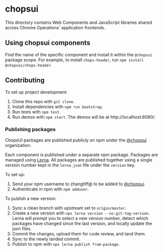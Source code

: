 # chopsui

This directory contains Web Components and JavaScript libraries shared across Chrome Operations' application frontends.

## Using chopsui components

Find the name of the specific component and install it within the `@chopsui` package scope. For example, to install `chops-header`, run `npm install @chopsui/chops-header`.

## Contributing

To set up project development:
1. Clone this repo with `git clone`.
2. Install dependencies with `npm run bootstrap`.
3. Run tests with `npm test`.
4. Run demos with `npm start`. The demos will be at http://localhost:8080/.

### Publishing packages

ChopsUI packages are published publicly on npm under the [@chopsui](https://www.npmjs.com/settings/chopsui/packages) organization.

Each component is published under a separate npm package. Packages are managed using [Lerna](https://lernajs.io/). All packages are published together using a single version number kept in the `lerna.json` file under the `version` key.

To set up:
1. Send your npm username to zhangtiff@ to be added to [@chopsui](https://www.npmjs.com/settings/chopsui/packages).
2. Authenticate in npm with `npm adduser`.

To publish a new version:
1. Sync a clean branch with upstream set to `origin/master`.
2. Create a new version with `npx lerna version --no-git-tag-version`. Lerna will prompt you to select a new version number, detect which packages have changed since the last version, and locally update the json files.
3. Commit the changes, upload them for code review, and land them.
4. Sync to the newly landed commit.
5. Publish to npm with `npx lerna publish from-package`.
